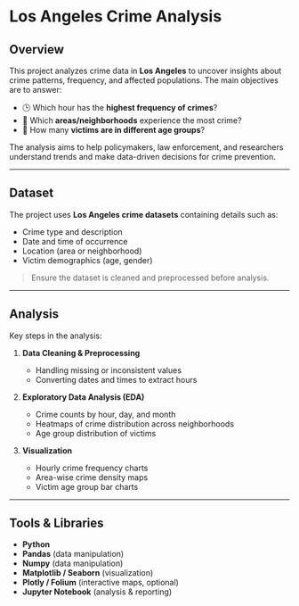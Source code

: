 # Los Angeles Crime Analysis

## Overview
This project analyzes crime data in **Los Angeles** to uncover insights about crime patterns, frequency, and affected populations. The main objectives are to answer:

- 🕒 Which hour has the **highest frequency of crimes**?  
- 📍 Which **areas/neighborhoods** experience the most crime?  
- 👤 How many **victims are in different age groups**?  

The analysis aims to help policymakers, law enforcement, and researchers understand trends and make data-driven decisions for crime prevention.

---

## Dataset
The project uses **Los Angeles crime datasets** containing details such as:

- Crime type and description  
- Date and time of occurrence  
- Location (area or neighborhood)  
- Victim demographics (age, gender)  

> Ensure the dataset is cleaned and preprocessed before analysis.

---

## Analysis
Key steps in the analysis:

1. **Data Cleaning & Preprocessing**  
   - Handling missing or inconsistent values  
   - Converting dates and times to extract hours  

2. **Exploratory Data Analysis (EDA)**  
   - Crime counts by hour, day, and month  
   - Heatmaps of crime distribution across neighborhoods  
   - Age group distribution of victims  

3. **Visualization**  
   - Hourly crime frequency charts  
   - Area-wise crime density maps  
   - Victim age group bar charts  

---

## Tools & Libraries
- **Python**  
- **Pandas** (data manipulation)
- **Numpy** (data manipulation)
- **Matplotlib / Seaborn** (visualization)  
- **Plotly / Folium** (interactive maps, optional)  
- **Jupyter Notebook** (analysis & reporting)  
